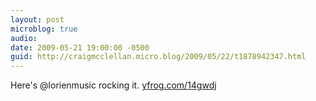 ```yaml
---
layout: post
microblog: true
audio: 
date: 2009-05-21 19:00:00 -0500
guid: http://craigmcclellan.micro.blog/2009/05/22/t1878942347.html
---
```

Here's @lorienmusic rocking it.  [yfrog.com/14gwdj](http://yfrog.com/14gwdj)
